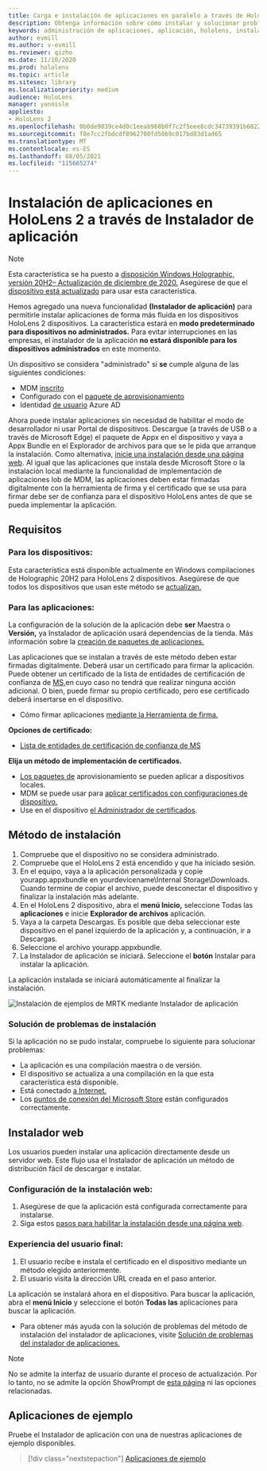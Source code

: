 ```yaml
---
title: Carga e instalación de aplicaciones en paralelo a través de HoloLens 2 Instalador de aplicación
description: Obtenga información sobre cómo instalar y solucionar problemas de aplicaciones con el instalador de aplicaciones y cargar e instalar aplicaciones en paralelo a través de la interfaz de usuario.
keywords: administración de aplicaciones, aplicación, hololens, instalador de aplicaciones
author: evmill
ms.author: v-evmill
ms.reviewer: qizho
ms.date: 11/10/2020
ms.prod: hololens
ms.topic: article
ms.sitesec: library
ms.localizationpriority: medium
audience: HoloLens
manager: yannisle
appliesto:
- HoloLens 2
ms.openlocfilehash: 0b0de9039ce4d0c1eeab968b0f7c2f5eee8cdc34739391b6022b409325955350
ms.sourcegitcommit: f8e7cc2fbdcdf8962700fd50b9c017bd83d1ad65
ms.translationtype: MT
ms.contentlocale: es-ES
ms.lasthandoff: 08/05/2021
ms.locfileid: "115665274"
---
```

# <a name="install-apps-on-hololens-2-via-app-installer"></a>Instalación de aplicaciones en HoloLens 2 a través de Instalador de aplicación

> [!NOTE]
> Esta característica se ha puesto a [disposición Windows Holographic, versión 20H2– Actualización de diciembre de 2020.](hololens-release-notes.md) Asegúrese de que el [dispositivo está actualizado](hololens-update-hololens.md) para usar esta característica.

Hemos agregado una nueva funcionalidad **(Instalador de aplicación)** para permitirle instalar aplicaciones de forma más fluida en los dispositivos HoloLens 2 dispositivos. La característica estará en **modo predeterminado para dispositivos no administrados.** Para evitar interrupciones en las empresas, el instalador de la aplicación **no estará disponible para los dispositivos administrados** en este momento.  

Un dispositivo se considera "administrado" si **se** cumple alguna de las siguientes condiciones:

- MDM [inscrito](hololens-enroll-mdm.md)
- Configurado con el [paquete de aprovisionamiento](hololens-provisioning.md)
- Identidad [de usuario](hololens-identity.md) Azure AD

Ahora puede instalar aplicaciones sin necesidad de habilitar el modo de desarrollador ni usar Portal de dispositivos.  Descargue (a través de USB o a través de Microsoft Edge) el paquete de Appx en el dispositivo y vaya a Appx Bundle en el Explorador de archivos para que se le pida que arranque la instalación.  Como alternativa, [inicie una instalación desde una página web](/windows/msix/app-installer/installing-windows10-apps-web). Al igual que las aplicaciones que instala desde Microsoft Store o la instalación local mediante la funcionalidad de [](/windows/win32/appxpkg/how-to-sign-a-package-using-signtool) implementación de [](/windows/win32/appxpkg/how-to-sign-a-package-using-signtool#security-considerations) aplicaciones lob de MDM, las aplicaciones deben estar firmadas digitalmente con la herramienta de firma y el certificado que se usa para firmar debe ser de confianza para el dispositivo HoloLens antes de que se pueda implementar la aplicación.

## <a name="requirements"></a>Requisitos

### <a name="for-your-devices"></a>Para los dispositivos:

Esta característica está disponible actualmente en Windows compilaciones de Holographic 20H2 para HoloLens 2 dispositivos. Asegúrese de que todos los dispositivos que usan este método se [actualizan.](hololens-update-hololens.md)

### <a name="for-your-apps"></a>Para las aplicaciones:

La configuración de la solución de la aplicación debe **ser** Maestra o **Versión,** ya Instalador de aplicación usará dependencias de la tienda. Más información sobre la [creación de paquetes de aplicaciones.](/windows/msix/app-installer/create-appinstallerfile-vs)

Las aplicaciones que se instalan a través de este método deben estar firmadas digitalmente. Deberá usar un certificado para firmar la aplicación. Puede obtener un certificado de la lista de entidades de certificación de confianza de [MS,](https://ccadb-public.secure.force.com/microsoft/IncludedCACertificateReportForMSFT)en cuyo caso no tendrá que realizar ninguna acción adicional. O bien, puede firmar su propio certificado, pero ese certificado deberá insertarse en el dispositivo.

- Cómo firmar aplicaciones [mediante la Herramienta de firma.](/windows/win32/appxpkg/how-to-sign-a-package-using-signtool)

**Opciones de certificado:**

- [Lista de entidades de certificación de confianza de MS](https://ccadb-public.secure.force.com/microsoft/IncludedCACertificateReportForMSFT)

**Elija un método de implementación de certificados.**

- [Los paquetes de](hololens-provisioning.md) aprovisionamiento se pueden aplicar a dispositivos locales.
- MDM se puede usar para [aplicar certificados con configuraciones de dispositivo.](/mem/intune/protect/certificates-configure)
- Use en el dispositivo [el Administrador de certificados](certificate-manager.md).

## <a name="installation-method"></a>Método de instalación

1. Compruebe que el dispositivo no se considera administrado.
1. Compruebe que el HoloLens 2 está encendido y que ha iniciado sesión.
1. En el equipo, vaya a la aplicación personalizada y copie yourapp.appxbundle en yourdevicename\Internal Storage\Downloads.
    Cuando termine de copiar el archivo, puede desconectar el dispositivo y finalizar la instalación más adelante.
1. En el HoloLens 2 dispositivo, abra el **menú Inicio,** seleccione Todas las **aplicaciones** e inicie **Explorador de archivos** aplicación.
1. Vaya a la carpeta Descargas. Es posible que deba seleccionar este  dispositivo en el panel izquierdo de la aplicación y, a continuación, ir a Descargas.
1. Seleccione el archivo yourapp.appxbundle.
1. La Instalador de aplicación se iniciará. Seleccione el **botón** Instalar para instalar la aplicación.

La aplicación instalada se iniciará automáticamente al finalizar la instalación.

![Instalación de ejemplos de MRTK mediante Instalador de aplicación](images/hololens-app-installer-picture.jpg)

### <a name="troubleshooting-installs"></a>Solución de problemas de instalación

Si la aplicación no se pudo instalar, compruebe lo siguiente para solucionar problemas:

- La aplicación es una compilación maestra o de versión.
- El dispositivo se actualiza a una compilación en la que esta característica está disponible.
- Está conectado [a Internet.](hololens-network.md)
- Los [puntos de conexión del Microsoft Store](hololens-offline.md) están configurados correctamente.  

## <a name="web-installer"></a>Instalador web

Los usuarios pueden instalar una aplicación directamente desde un servidor web. Este flujo usa el Instalador de aplicación un método de distribución fácil de descargar e instalar.

### <a name="how-to-set-up-web-install"></a>Configuración de la instalación web:

1. Asegúrese de que la aplicación está configurada correctamente para instalarse.
1. Siga estos [pasos para habilitar la instalación desde una página web](/windows/msix/app-installer/installing-windows10-apps-web#how-to-enable-this-on-a-webpage).

### <a name="end-user-experience"></a>Experiencia del usuario final:

1. El usuario recibe e instala el certificado en el dispositivo mediante un método elegido anteriormente.
1. El usuario visita la dirección URL creada en el paso anterior.

La aplicación se instalará ahora en el dispositivo. Para buscar la aplicación, abra el **menú Inicio** y seleccione el botón **Todas las** aplicaciones para buscar la aplicación.

- Para obtener más ayuda con la solución de problemas del método de instalación del instalador de aplicaciones, visite [Solución de problemas del instalador de aplicaciones.](/windows/msix/app-installer/troubleshoot-appinstaller-issues)

> [!NOTE]
> No se admite la interfaz de usuario durante el proceso de actualización. Por lo tanto, no se admite la opción ShowPrompt de [esta página](/windows/msix/app-installer/update-settings) ni las opciones relacionadas.

## <a name="sample-apps"></a>Aplicaciones de ejemplo

Pruebe el Instalador de aplicación con una de nuestras aplicaciones de ejemplo disponibles. 
> [!div class="nextstepaction"]
> [Aplicaciones de ejemplo](/windows/mixed-reality/develop/features-and-samples)
